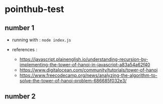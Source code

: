 # pointhub-test

## number 1
- running with :
`node index.js`

- references :
  - https://javascript.plainenglish.io/understanding-recursion-by-implementing-the-tower-of-hanoi-in-javascript-a83a54a62f40
  - https://www.digitalocean.com/community/tutorials/tower-of-hanoi
  - https://www.freecodecamp.org/news/analyzing-the-algorithm-to-solve-the-tower-of-hanoi-problem-686685f032e3/

## number 2

